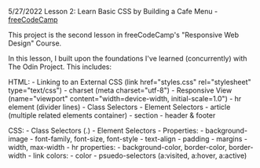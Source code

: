 5/27/2022
Lesson 2: Learn Basic CSS by Building a Cafe Menu -
[freeCodeCamp](https://www.freecodecamp.org/learn/2022/responsive-web-design/#learn-basic-css-by-building-a-cafe-menu)

This project is the second lesson in freeCodeCamp's "Responsive Web Design" Course.

In this lesson, I built upon the foundations I've learned (concurrently) with The Odin Project. This includes:

HTML:
    - Linking to an External CSS (link href="styles.css" rel="stylesheet" type="text/css")
    - charset (meta charset="utf-8")
    - Responsive View (name="viewport" content="width=device-width, initial-scale=1.0")
    - hr element (divider lines)
    - Class Selectors
    - Element Selectors
    - article (multiple related elements container)
    - section
    - header & footer

CSS:
    - Class Selectors (.)
    - Element Selectors
    - Properties:
        - background-image
        - font-family, font-size, font-style
        - text-align
        - padding
        - margins
        - width, max-width
    - hr properties:
        - background-color, border-color, border-width
    - link colors:
        - color
        - psuedo-selectors (a:visited, a:hover, a:active)